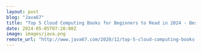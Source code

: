 ```yaml
---
layout: post
blog: "Java67"
title: "Top 5 Cloud Computing Books for Beginners to Read in 2024 - Best of Lot"
date: 2024-05-05T07:28:00Z
image: images/java.png
remote_url: "http://www.java67.com/2020/12/top-5-cloud-computing-books-for.html"
---
```


